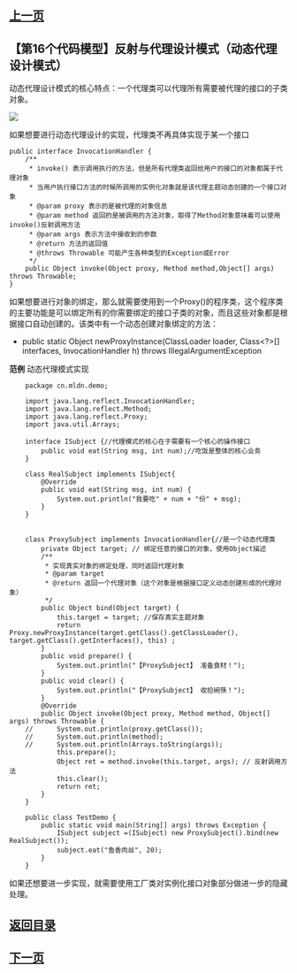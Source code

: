 ## [上一页](course109)
##  【第16个代码模型】反射与代理设计模式（动态代理设计模式）

动态代理设计模式的核心特点：一个代理类可以代理所有需要被代理的接口的子类对象。

![](http://ww3.sinaimg.cn/large/0060lm7Tly1fo7sp1z8moj30v80hh7d5.jpg)

如果想要进行动态代理设计的实现，代理类不再具体实现于某一个接口

	public interface InvocationHandler {
		/**
		 * invoke() 表示调用执行的方法，但是所有代理类返回给用户的接口的对象都属于代理对象
		 * 当用户执行接口方法的时候所调用的实例化对象就是该代理主题动态创建的一个接口对象
		 * @param proxy 表示的是被代理的对象信息
		 * @param method 返回的是被调用的方法对象，取得了Method对象意味着可以使用invoke()反射调用方法
		 * @param args 表示方法中接收到的参数
		 * @return 方法的返回值
		 * @throws Throwable 可能产生各种类型的Exception或Error
		 */
		public Object invoke(Object proxy, Method method,Object[] args) throws Throwable;
	}

如果想要进行对象的绑定，那么就需要使用到一个Proxy()的程序类，这个程序类的主要功能是可以绑定所有的你需要绑定的接口子类的对象，而且这些对象都是根据接口自动创建的。该类中有一个动态创建对象绑定的方法：

- public static Object newProxyInstance(ClassLoader loader,
                                      Class<?>[] interfaces,
                                      InvocationHandler h)
                               throws IllegalArgumentException

**范例** 动态代理模式实现

		package cn.mldn.demo;
		
		import java.lang.reflect.InvocationHandler;
		import java.lang.reflect.Method;
		import java.lang.reflect.Proxy;
		import java.util.Arrays;
		
		interface ISubject {//代理模式的核心在于需要有一个核心的操作接口
			public void eat(String msg, int num);//吃饭是整体的核心业务
		}
		
		class RealSubject implements ISubject{
			@Override
			public void eat(String msg, int num) {
				System.out.println("我要吃" + num + "份" + msg);
			}
		}
		
		
		class ProxySubject implements InvocationHandler{//是一个动态代理类
			private Object target; // 绑定任意的接口的对象，使用Object描述
			/**
			 * 实现真实对象的绑定处理，同时返回代理对象
			 * @param target
			 * @return 返回一个代理对象（这个对象是根据接口定义动态创建形成的代理对象）
			 */
			public Object bind(Object target) {
				this.target = target; //保存真实主题对象
				return Proxy.newProxyInstance(target.getClass().getClassLoader(), target.getClass().getInterfaces(), this) ;
			}
			public void prepare() {
				System.out.println("【ProxySubject】 准备食材！");
			}
			public void clear() {
				System.out.println("【ProxySubject】 收拾碗筷！");
			}
			@Override
			public Object invoke(Object proxy, Method method, Object[] args) throws Throwable {
		//		System.out.println(proxy.getClass());
		//		System.out.println(method);
		//		System.out.println(Arrays.toString(args));
				this.prepare();
				Object ret = method.invoke(this.target, args); // 反射调用方法
				this.clear();
				return ret;
			}
		}
		
		public class TestDemo {
			public static void main(String[] args) throws Exception {
				ISubject subject =(ISubject) new ProxySubject().bind(new RealSubject());
				subject.eat("鱼香肉丝", 20);
			} 	
		}

如果还想要进一步实现，就需要使用工厂类对实例化接口对象部分做进一步的隐藏处理。



## [返回目录](https://wuchengcheng110120.github.io/aliyunjava3/list)
## [下一页](course111)
